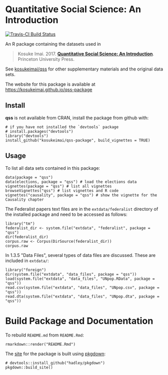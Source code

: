 <!-- DO NOT EDIT README.md directly. Edit README.Rmd -->
Quantitative Social Science: An Introduction
============================================

[![Travis-CI Build
Status](https://travis-ci.org/kosukeimai/qss-package.svg?branch=master)](https://travis-ci.org/kosukeimai/qss-package)

An R package containing the datasets used in

> Kosuke Imai. 2017. **[Quantitative Social Science: An
> Introduction](http://press.princeton.edu/titles/11025.html)**.
> Princeton University Press.

See [kosukeimai/qss](https://github.com/kosukeimai/qss) for other
supplementary materials and the original data sets.

The website for this package is available at
<https://kosukeimai.github.io/qss-package>

Install
-------

**qss** is not available from CRAN, install the package from github
with:

    # if you have not installed the `devtools` package
    # install.packages("devtools") 
    library("devtools")
    install_github("kosukeimai/qss-package", build_vignettes = TRUE)

Usage
-----

To list all data sets contained in this package:

    data(package = "qss")
    data(elections, package = "qss") # load the elections data
    vignettes(package = "qss") # list all vignettes
    browseVignettes("qss") # list vignettes and R code
    vignettes("causality", package = "qss") # show the vignette for the Causality chapter

The Federalist papers text files are in the `extdata/federalist`
directory of the installed package and need to be accessed as follows:

    library("tm")
    federalist_dir <- system.file("extdata", "federalist", package = "qss")
    dir(federalist_dir)
    corpus.raw <- Corpus(DirSource(federalist_dir))
    corpus.raw

In 1.3.5 "Data Files", several types of data files are discussed. These
are included in `extdata/`:

    library("foreign")
    dir(system.file("extdata", "data_files", package = "qss"))
    load(system.file("extdata", "data_files", "UNpop.RData", package = "qss"))
    read.csv(system.file("extdata", "data_files", "UNpop.csv", package = "qss"))
    read.dta(system.file("extdata", "data_files", "UNpop.dta", package = "qss"))

Build Package and Documentation
===============================

To rebuild `README.md` from `README.Rmd`:

    rmarkdown::render("README.Rmd")

The [site](https://kosukeimai.github.io/qss-package) for the package is
built using [pkgdown](https://github.com/hadley/pkgdown):

    # devtools::install_github("hadley/pkgdown")
    pkgdown::build_site()
